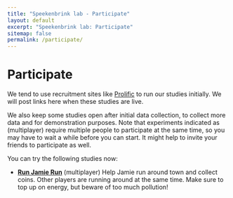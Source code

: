 ```yaml
---
title: "Speekenbrink lab - Participate"
layout: default
excerpt: "Speekenbrink lab: Participate"
sitemap: false
permalink: /participate/
---
```


# Participate

<p>
We tend to use recruitment sites like <a href="https://www.prolific.co/">Prolific</a> to run our studies initially. We will post links here when these studies are live.
</p>

<p>
We also keep some studies open after initial data collection, to collect more data and for demonstration purposes. Note that experiments indicated as (multiplayer) require multiple people to participate at the same time, so you may have to wait a while before you can start. It might help to invite your friends to participate as well.</p>
<p>You can try the following studies now:
</p>
<ul>
<li><b><a href="https://palsws07.psychlangsci.ucl.ac.uk/runjamierun/">Run Jamie Run</a></b> (multiplayer) Help Jamie run around town and collect coins. Other players are running around at the same time. Make sure to top up on energy, but beware of too much pollution!
</li>
</ul>
